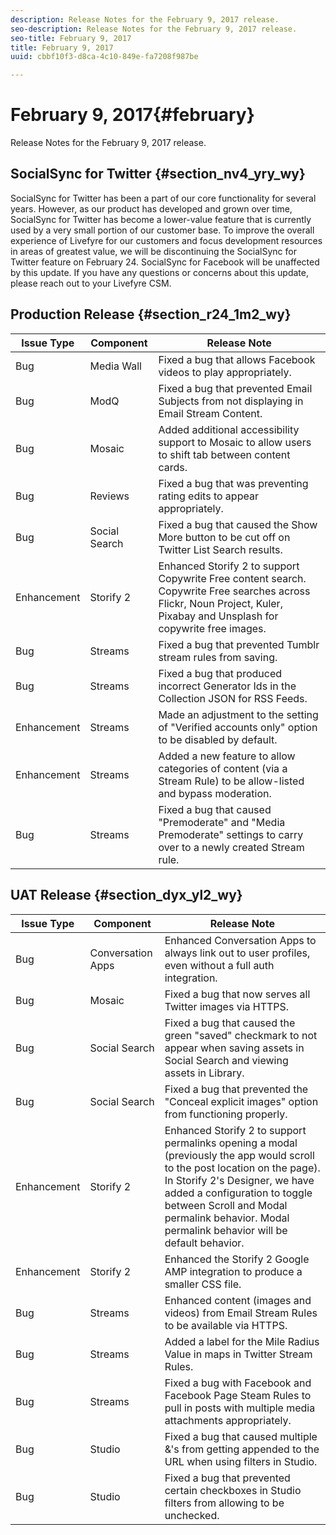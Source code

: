 ```yaml
---
description: Release Notes for the February 9, 2017 release.
seo-description: Release Notes for the February 9, 2017 release.
seo-title: February 9, 2017
title: February 9, 2017
uuid: cbbf10f3-d8ca-4c10-849e-fa7208f987be

---
```


# February 9, 2017{#february}

Release Notes for the February 9, 2017 release.

## SocialSync for Twitter {#section_nv4_yry_wy}

SocialSync for Twitter has been a part of our core functionality for several years. However, as our product has developed and grown over time, SocialSync for Twitter has become a lower-value feature that is currently used by a very small portion of our customer base. To improve the overall experience of Livefyre for our customers and focus development resources in areas of greatest value, we will be discontinuing the SocialSync for Twitter feature on February 24. SocialSync for Facebook will be unaffected by this update. If you have any questions or concerns about this update, please reach out to your Livefyre CSM.

## Production Release {#section_r24_1m2_wy}

|Issue Type|Component|Release Note|
|--- |--- |--- |
|Bug|Media Wall|Fixed a bug that allows Facebook videos to play appropriately.|
|Bug|ModQ|Fixed a bug that prevented Email Subjects from not displaying in Email Stream Content.|
|Bug|Mosaic|Added additional accessibility support to Mosaic to allow users to shift tab between content cards.|
|Bug|Reviews|Fixed a bug that was preventing rating edits to appear appropriately.|
|Bug|Social Search|Fixed a bug that caused the Show More button to be cut off on Twitter List Search results.|
|Enhancement|Storify 2|Enhanced Storify 2 to support Copywrite Free content search. Copywrite Free searches across Flickr, Noun Project, Kuler, Pixabay and Unsplash for copywrite free images.|
|Bug|Streams|Fixed a bug that prevented Tumblr stream rules from saving.|
|Bug|Streams|Fixed a bug that produced incorrect Generator Ids in the Collection JSON for RSS Feeds.|
|Enhancement|Streams|Made an adjustment to the setting of "Verified accounts only" option to be disabled by default.|
|Enhancement|Streams|Added a new feature to allow categories of content (via a Stream Rule) to be allow-listed and bypass moderation.|
|Bug|Streams|Fixed a bug that caused "Premoderate" and "Media Premoderate" settings to carry over to a newly created Stream rule.|

## UAT Release {#section_dyx_yl2_wy}

|Issue Type|Component|Release Note|
|--- |--- |--- |
|Bug|Conversation Apps|Enhanced Conversation Apps to always link out to user profiles, even without a full auth integration.|
|Bug|Mosaic|Fixed a bug that now serves all Twitter images via HTTPS.|
|Bug|Social Search|Fixed a bug that caused the green "saved" checkmark to not appear when saving assets in Social Search and viewing assets in Library.|
|Bug|Social Search|Fixed a bug that prevented the "Conceal explicit images" option from functioning properly.|
|Enhancement|Storify 2|Enhanced Storify 2 to support permalinks opening a modal (previously the app would scroll to the post location on the page). In Storify 2's Designer, we have added a configuration to toggle between Scroll and Modal permalink behavior. Modal permalink behavior will be default behavior.|
|Enhancement|Storify 2|Enhanced the Storify 2 Google AMP integration to produce a smaller CSS file.|
|Bug|Streams|Enhanced content (images and videos) from Email Stream Rules to be available via HTTPS.|
|Bug|Streams|Added a label for the Mile Radius Value in maps in Twitter Stream Rules.|
|Bug|Streams|Fixed a bug with Facebook and Facebook Page Steam Rules to pull in posts with multiple media attachments appropriately.|
|Bug|Studio|Fixed a bug that caused multiple &'s from getting appended to the URL when using filters in Studio.|
|Bug|Studio|Fixed a bug that prevented certain checkboxes in Studio filters from allowing to be unchecked.|


